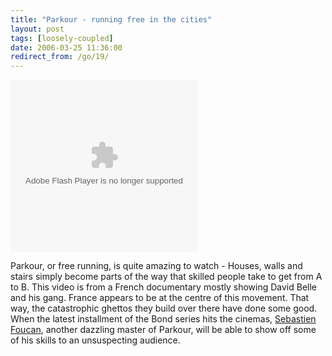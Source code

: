```yaml
---
title: "Parkour - running free in the cities"
layout: post
tags: [loosely-coupled]
date: 2006-03-25 11:36:00
redirect_from: /go/19/
---
```


<embed style="width:300px; height:275px;" id="VideoPlayback" align="middle" type="application/x-shockwave-flash" src="http://video.google.com/googleplayer.swf?videoUrl=http%3A%2F%2Fvp.video.google.com%2Fvideodownload%3Fversion%3D0%26secureurl%3DvwAAAG7ggqAHSiJjpW0D3w4aYTUbGfVSJd390wMwurAz9l3IWcJtmrPAftLKeB5K9ZdDX3Z3kUC1eNsOX6qJ5HjnrhAekz_lXjn3BzP4sYiPZDuaWIPTwKk9NCR9zesn3jm3fF5kJCpyhf5RsarfqK0XiLvN9CyAuOdZLhL8ZYfYuQPEmtI2fOhSgiwVV0uUr5i8u4vkyXdxYYW6AwofvxN-hnp5yOU627gFHatZmuoAlv6PeY33b1Vgz2C8teVGgnzpog%26sigh%3DZIQEp5vXLyuzCvp_F_vEzxfmFWU%26begin%3D0%26len%3D643240%26docid%3D466760270920788898&thumbnailUrl=http%3A%2F%2Fvideo.google.com%2FThumbnailServer%3Fapp%3Dvss%26contentid%3D35a987ddef0c0b9c%26second%3D5%26itag%3Dw320%26urlcreated%3D1148680704%26sigh%3D5GksrRbFIyyZgyd82u7CKVj89Y8&playerId=466760270920788898" allowScriptAccess="sameDomain" quality="best" bgcolor="#ffffff" scale="noScale" wmode="window" salign="TL"  FlashVars="playerMode=embedded"> </embed>

 Parkour, or free running, is quite amazing to watch - Houses, walls and stairs simply become parts of the way that skilled people take to get from A to B. This video is from a French documentary mostly showing David Belle and his gang. France appears to be at the centre of this movement. That way, the catastrophic ghettos they build over there have done some good. When the latest installment of the Bond series hits the cinemas, [Sebastien Foucan](http://www.parkour.com/), another dazzling master of Parkour, will be able to show off some of his skills to an unsuspecting audience.